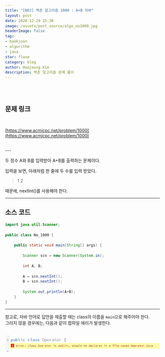 ```yaml
---
title: "[BOJ] 백준 알고리즘 1000 : A+B 자바"
layout: post
date: 2020-12-29 15:30
image: /assets/post_source/algo_no1000.jpg
headerImage: false
tag:
- baekjoon
- algorithm
- java
star: flase
category: blog
author: Hoojeong Kim
description: 백준 알고리즘 문제 풀이
---
```

<br/>
<br/>

## 문제 링크
<br/>

[https://www.acmicpc.net/problem/1000](https://www.acmicpc.net/problem/1000)

<br/>
---
<br/>

두 정수 A와 B를 입력받아 A+B를 출력하는 문제이다.<br/>

입력을 보면, 아래처럼 한 줄에 두 수를 입력 받았다.
<br/>

> 1 2

때문에, nextInt()를 사용해야 한다.
<br/>

---

## 소스 코드

```java
import java.util.Scanner;

public class No_1000 {

	public static void main(String[] args) {
		
		Scanner scn = new Scanner(System.in);
		
		int A, B;
		
		A = scn.nextInt();
		B = scn.nextInt();
		
		System.out.println(A+B);
	}
}
```

---


참고로, 자바 언어로 답안을 제출할 때는 class의 이름을 `main`으로 해주어야 한다. 
<br/>
그러지 않을 경우에는, 다음과 같이 컴파일 에러가 발생한다.
<br/>
<br/>

![ ](./assets/post_source/algo_no1000.png)
